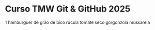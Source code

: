 # Curso TMW Git & GitHub 2025

1 hamburguer de grão de bico
rúcula
tomate seco
gorgonzola
mussarela 